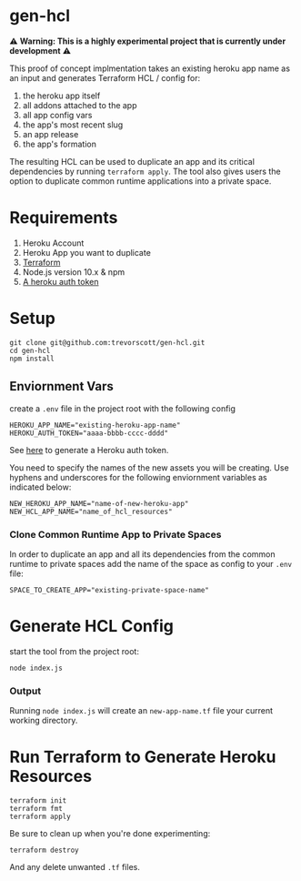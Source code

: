 # gen-hcl

⚠️ **Warning: This is a highly experimental project that is currently under development** ⚠️

This proof of concept implmentation takes an existing heroku app name as an input and generates Terraform HCL / config for:

1. the heroku app itself
1. all addons attached to the app
1. all app config vars 
1. the app's most recent slug
1. an app release
1. the app's formation

The resulting HCL can be used to duplicate an app and its critical dependencies by running `terraform apply`. The tool also gives users the option to duplicate common runtime applications into a private space.

# Requirements

1. Heroku Account
1. Heroku App you want to duplicate
1. [Terraform](https://www.terraform.io/downloads.html)
1. Node.js version 10.x & npm
1. [A heroku auth token](https://devcenter.heroku.com/articles/platform-api-quickstart#authentication)

# Setup

```
git clone git@github.com:trevorscott/gen-hcl.git
cd gen-hcl
npm install
```

## Enviornment Vars

create a `.env` file in the project root with the following config 

```
HEROKU_APP_NAME="existing-heroku-app-name"
HEROKU_AUTH_TOKEN="aaaa-bbbb-cccc-dddd"
```

See [here](https://devcenter.heroku.com/articles/platform-api-quickstart#authentication) to generate a Heroku auth token.

You need to specify the names of the new assets you will be creating. Use hyphens and underscores for the following enviornment variables as indicated below: 

```
NEW_HEROKU_APP_NAME="name-of-new-heroku-app"
NEW_HCL_APP_NAME="name_of_hcl_resources"
```

### Clone Common Runtime App to Private Spaces

In order to duplicate an app and all its dependencies from the common runtime to private spaces add the name of the space as config to your `.env` file:

```
SPACE_TO_CREATE_APP="existing-private-space-name"
```


# Generate HCL Config

start the tool from the project root:

```
node index.js
```

### Output

Running `node index.js` will create an `new-app-name.tf` file your current working directory. 

# Run Terraform to Generate Heroku Resources

```
terraform init
terraform fmt
terraform apply
```

Be sure to clean up when you're done experimenting:

```
terraform destroy
```

And any delete unwanted `.tf` files.



